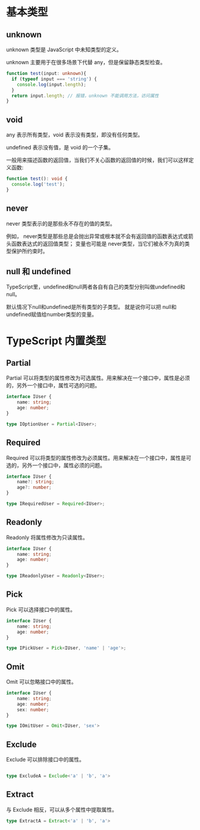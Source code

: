 
# 基本类型

## unknown

unknown 类型是 JavaScript 中未知类型的定义。

unknown 主要用于在很多场景下代替 any，但是保留静态类型检查。

```typescript
function test(input: unknown){
  if (typeof input === 'string') {
    console.log(input.length);
  }
  return input.length; // 报错，unknown 不能调用方法，访问属性
}
```

## void

any 表示所有类型，void 表示没有类型，即没有任何类型。

undefined 表示没有值，是 void 的一个子集。

一般用来描述函数的返回值，当我们不关心函数的返回值的时候，我们可以这样定义函数:

```typescript
function test(): void {
  console.log('test');
}
```

## never

never 类型表示的是那些永不存在的值的类型。

例如， never类型是那些总是会抛出异常或根本就不会有返回值的函数表达式或箭头函数表达式的返回值类型； 变量也可能是 never类型，当它们被永不为真的类型保护所约束时。


## null 和 undefined

TypeScript里，undefined和null两者各自有自己的类型分别叫做undefined和null。

默认情况下null和undefined是所有类型的子类型。 就是说你可以把 null和undefined赋值给number类型的变量。



# TypeScript 内置类型

## Partial
Partial 可以将类型的属性修改为可选属性。用来解决在一个接口中，属性是必须的，另外一个接口中，属性可选的问题。

```typescript
interface IUser {
    name: string;
    age: number;
}

type IOptionUser = Partial<IUser>;
```

## Required

Required 可以将类型的属性修改为必须属性。用来解决在一个接口中，属性是可选的，另外一个接口中，属性必须的问题。

```typescript
interface IUser {
    name?: string;
    age?: number;
}

type IRequiredUser = Required<IUser>;
```


## Readonly

Readonly 将属性修改为只读属性。

```typescript
interface IUser {
    name: string;
    age: number;
}

type IReadonlyUser = Readonly<IUser>;
```

## Pick

Pick 可以选择接口中的属性。

```typescript
interface IUser {
    name: string;
    age: number;
}

type IPickUser = Pick<IUser, 'name' | 'age'>;
```

## Omit

Omit 可以忽略接口中的属性。

```typescript
interface IUser {
    name: string;
    age: number;
    sex: number;
}

type IOmitUser = Omit<IUser, 'sex'>
```

## Exclude

Exclude 可以排除接口中的属性。

```typescript

type ExcludeA = Exclude<'a' | 'b', 'a'>

```


## Extract

与 Exclude 相反，可以从多个属性中提取属性。

```typescript
type ExtractA = Extract<'a' | 'b', 'a'>
```

